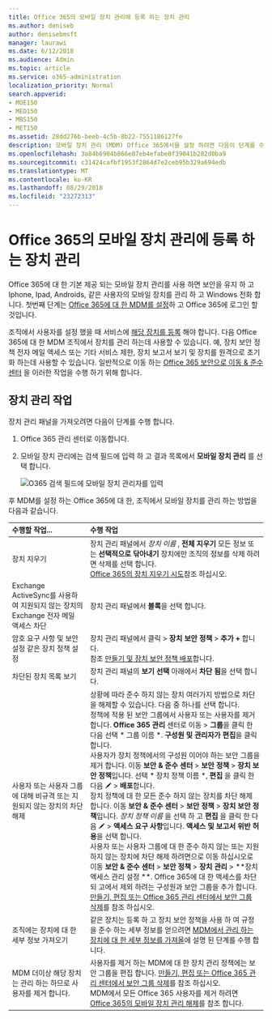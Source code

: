 ```yaml
---
title: Office 365의 모바일 장치 관리에 등록 하는 장치 관리
ms.author: deniseb
author: denisebmsft
manager: laurawi
ms.date: 6/12/2018
ms.audience: Admin
ms.topic: article
ms.service: o365-administration
localization_priority: Normal
search.appverid:
- MOE150
- MED150
- MBS150
- MET150
ms.assetid: 28dd276b-beeb-4c5b-8b22-7551186127fe
description: 모바일 장치 관리 (MDM) Office 365에서을 설정 하려면 다음이 단계를 수행 합니다.
ms.openlocfilehash: 3a84b6904b866e07eb4efabe0f39041b282d0ba9
ms.sourcegitcommit: c31424cafbf1953f2864d7e2ceb95b329a694edb
ms.translationtype: MT
ms.contentlocale: ko-KR
ms.lasthandoff: 08/29/2018
ms.locfileid: "23272313"
---
```

# <a name="manage-devices-enrolled-in-mobile-device-management-in-office-365"></a>Office 365의 모바일 장치 관리에 등록 하는 장치 관리

Office 365에 대 한 기본 제공 되는 모바일 장치 관리를 사용 하면 보안을 유지 하 고 Iphone, Ipad, Androids, 같은 사용자의 모바일 장치를 관리 하 고 Windows 전화 합니다. 첫번째 단계는 [Office 365에 대 한 MDM를 설정](set-up-mobile-device-management.md)하 고 Office 365에 로그인 할 것입니다. 
  
조직에서 사용자를 설정 했을 때 서비스에 [해당 장치를 등록](enroll-your-mobile-device.md) 해야 합니다. 다음 Office 365에 대 한 MDM 조직에서 장치를 관리 하는데 사용할 수 있습니다. 예, 장치 보안 정책 전자 메일 액세스 또는 기타 서비스 제한, 장치 보고서 보기 및 장치를 원격으로 초기화 하는데 사용할 수 있습니다. 일반적으로 이동 하는 [Office 365 보안으로 이동 &amp; 준수 센터](https://support.office.com/article/7e696a40-b86b-4a20-afcc-559218b7b1b8) 을 이러한 작업을 수행 하기 위해 합니다. 
  
## <a name="device-management-tasks"></a>장치 관리 작업

장치 관리 패널을 가져오려면 다음이 단계를 수행 합니다. 
  
1. Office 365 관리 센터로 이동합니다.
    
2. 모바일 장치 관리에는 검색 필드에 입력 하 고 결과 목록에서 **모바일 장치 관리** 를 선택 합니다. 
    
    ![O365 검색 필드에 모바일 장치 관리자를 입력](media/e2e2f1c0-e543-431a-959b-e26c2ba328a7.png)
  
후 MDM를 설정 하는 Office 365에 대 한, 조직에서 모바일 장치를 관리 하는 방법을 다음과 같습니다. 
  
|**수행할 작업...**|**수행 작업**|
|:-----|:-----|
|장치 지우기  <br/> |장치 관리 패널에서 *장치 이름* , **전체 지우기** 모든 정보 또는 **선택적으로 닦아내기** 장치에만 조직의 정보를 삭제 하려면 삭제를 선택 합니다.  <br/> [Office 365의 장치 지우기 시도](wipe-a-mobile-device.md)참조 하십시오.  <br/> |
|Exchange ActiveSync를 사용하여 지원되지 않는 장치의 Exchange 전자 메일 액세스 차단  <br/> |장치 관리 패널에서 **블록**을 선택 합니다.  <br/> |
|암호 요구 사항 및 보안 설정 같은 장치 정책 설정  <br/> |장치 관리 패널에서 클릭 \> **장치 보안 정책** \> **추가 +** 합니다.  <br/> 참조 [만들기 및 장치 보안 정책 배포](create-device-security-policies.md)합니다.  <br/> |
|차단된 장치 목록 보기  <br/> |장치 관리 패널의 **보기 선택** 아래에서 **차단 됨**을 선택 합니다.  <br/> ||
|사용자 또는 사용자 그룹에 대해 비규격 또는 지원되지 않는 장치의 차단 해제  <br/> | 상황에 따라 준수 하지 않는 장치 여러가지 방법으로 차단을 해제할 수 있습니다. 다음 중 하나를 선택 합니다.<br/>  정책에 적용 된 보안 그룹에서 사용자 또는 사용자를 제거 합니다. **Office 365 관리** 센터로 이동 \> **그룹**을 클릭 한 다음 선택 * 그룹 이름 *. **구성원 및 관리자가 편집**을 클릭 합니다.<br/>  사용자가 장치 정책에서의 구성원 이어야 하는 보안 그룹을 제거 합니다. 이동 **보안 &amp; 준수 센터** \> **보안 정책** \> **장치 보안 정책**입니다. 선택 * 장치 정책 이름 *, **편집** 을 클릭 한 다음 ![편집 아이콘](media/O365_MDM_CreatePolicy_EditIcon.gif) \> **배포**합니다.<br/>  장치 정책에 대 한 모든 준수 하지 않는 장치를 차단 해제 합니다. 이동 **보안 &amp; 준수 센터** \> **보안 정책** \> **장치 보안 정책**입니다. *장치 정책 이름* 을 선택 하 고 **편집** 을 클릭 한 다음 ![편집 아이콘](media/O365_MDM_CreatePolicy_EditIcon.gif) \> **액세스 요구 사항**입니다. **액세스 및 보고서 위반 허용**을 선택 합니다.<br/>  사용자 또는 사용자 그룹에 대 한 준수 하지 않는 또는 지원 하지 않는 장치에 차단 해제 하려면으로 이동 하십시오로 이동 **보안 &amp; 준수 센터** \> **보안 정책** \> **장치 관리** \> **장치 액세스 관리 설정 **. Office 365에 대 한 액세스를 차단 되 고에서 제외 하려는 구성원과 보안 그룹을 추가 합니다. [만들기, 편집 또는 Office 365 관리 센터에서 보안 그룹 삭제](https://support.office.com/article/55c96b32-e086-4c9e-948b-a018b44510cb)를 참조 하십시오.<br/> |
|조직에는 장치에 대 한 세부 정보 가져오기  <br/> |같은 장치는 등록 하 고 장치 보안 정책을 사용 하 여 규정을 준수 하는 세부 정보를 얻으려면 [MDM에서 관리 하는 장치에 대 한 세부 정보를 가져올](get-details-about-mdm-managed-devices.md)에 설명 된 단계를 수행 합니다.  <br/> |
|MDM 더이상 해당 장치는 관리 하는 하므로 사용자를 제거 합니다.  <br/> |사용자를 제거 하는 MDM에 대 한 장치 관리 정책에는 보안 그룹을 편집 합니다. [만들기, 편집 또는 Office 365 관리 센터에서 보안 그룹 삭제](https://support.office.com/article/55c96b32-e086-4c9e-948b-a018b44510cb)를 참조 하십시오.<br/> MDM에서 모든 Office 365 사용자를 제거 하려면 [Office 365의 모바일 장치 관리 해제](turn-off-mdm.md)를 참조 합니다.  <br/> |
   

